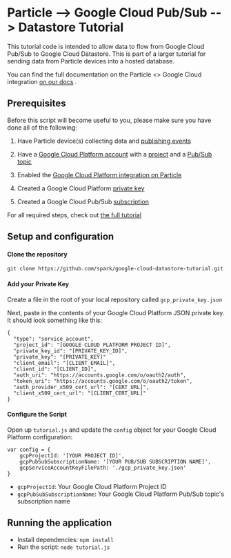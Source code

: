 # Particle --> Google Cloud Pub/Sub --> Datastore Tutorial

This tutorial code is intended to allow data to flow from Google Cloud
Pub/Sub to Google Cloud Datastore. This is part of a larger tutorial for
sending data from Particle devices into a hosted database.

You can find
the full documentation on the Particle <> Google Cloud integration [on
our
docs](https://docs.particle.io/tutorials/topics/google-cloud-platform/)
.

## Prerequisites
Before this script will become useful to you, please make sure you have
done all of the following:

1) Have Particle device(s) collecting data and [publishing
events](https://docs.particle.io/reference/firmware/photon/#particle-publish-)

2) Have a [Google Cloud Platform account](https://cloud.google.com/free-trial/) with a [project](https://docs.particle.io/tutorials/topics/google-cloud-platform/#create-a-google-cloud-platform-project) and a [Pub/Sub topic](https://docs.particle.io/tutorials/topics/google-cloud-platform/#create-a-pub-sub-topic-with-the-correct-permissions)

3) Enabled the [Google Cloud Platform integration on
Particle](https://docs.particle.io/tutorials/topics/google-cloud-platform/#enabling-the-integration)

4) Created a Google Cloud Platform [private key](https://docs.particle.io/tutorials/topics/google-cloud-platform/#creating-a-private-key)

5) Created a Google Cloud Pub/Sub
[subscription](https://docs.particle.io/tutorials/topics/google-cloud-platform/#creating-a-pub-sub-subscription)

For all required steps, check out [the full
tutorial](https://docs.particle.io/tutorials/topics/google-cloud-platform/#storing-data-in-a-datastore-database)

## Setup and configuration

#### Clone the repository

`git clone https://github.com/spark/google-cloud-datastore-tutorial.git`

#### Add your Private Key

Create a file in the root of your local repository called `gcp_private_key.json`

Next, paste in the contents of your Google Cloud Platform JSON private key. It
should look something like this:

```
{
  "type": "service_account",
  "project_id": "[GOOGLE CLOUD PLATFORM PROJECT ID]",
  "private_key_id": "[PRIVATE_KEY_ID]",
  "private_key": "[PRIVATE_KEY]"
  "client_email": "[CLIENT_EMAIL]",
  "client_id": "[CLIENT_ID]",
  "auth_uri": "https://accounts.google.com/o/oauth2/auth",
  "token_uri": "https://accounts.google.com/o/oauth2/token",
  "auth_provider_x509_cert_url": "[CERT_URL]",
  "client_x509_cert_url": "[CLIENT_CERT_URL]"
}
```

#### Configure the Script

Open up `tutorial.js` and update the `config` object for your Google
Cloud Platform configuration:

```
var config = {
	gcpProjectId: '[YOUR PROJECT ID]',
	gcpPubSubSubscriptionName: '[YOUR PUB/SUB SUBSCRIPTION NAME]',
	gcpServiceAccountKeyFilePath: './gcp_private_key.json'
}
```
- `gcpProjectId`: Your Google Cloud Platform Project ID
- `gcpPubSubSubscriptionName`: Your Google Cloud Platform Pub/Sub topic's subscription name

## Running the application

- Install dependencies: `npm install`
- Run the script: `node tutorial.js`
